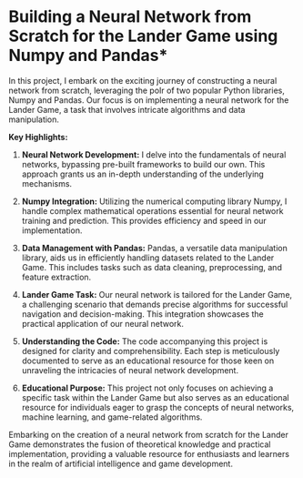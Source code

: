 # Building a Neural Network from Scratch for the Lander Game using Numpy and Pandas*

In this project, I embark on the exciting journey of constructing a neural network from scratch, leveraging the poIr of two popular Python libraries, Numpy and Pandas. Our focus is on implementing a neural network for the Lander Game, a task that involves intricate algorithms and data manipulation.

**Key Highlights:**

1. **Neural Network Development:** I delve into the fundamentals of neural networks, bypassing pre-built frameworks to build our own. This approach grants us an in-depth understanding of the underlying mechanisms.

2. **Numpy Integration:** Utilizing the numerical computing library Numpy, I handle complex mathematical operations essential for neural network training and prediction. This provides efficiency and speed in our implementation.

3. **Data Management with Pandas:** Pandas, a versatile data manipulation library, aids us in efficiently handling datasets related to the Lander Game. This includes tasks such as data cleaning, preprocessing, and feature extraction.

4. **Lander Game Task:** Our neural network is tailored for the Lander Game, a challenging scenario that demands precise algorithms for successful navigation and decision-making. This integration showcases the practical application of our neural network.

5. **Understanding the Code:** The code accompanying this project is designed for clarity and comprehensibility. Each step is meticulously documented to serve as an educational resource for those keen on unraveling the intricacies of neural network development.

6. **Educational Purpose:** This project not only focuses on achieving a specific task within the Lander Game but also serves as an educational resource for individuals eager to grasp the concepts of neural networks, machine learning, and game-related algorithms.

Embarking on the creation of a neural network from scratch for the Lander Game demonstrates the fusion of theoretical knowledge and practical implementation, providing a valuable resource for enthusiasts and learners in the realm of artificial intelligence and game development.
